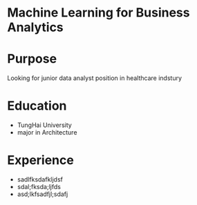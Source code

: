 # Machine Learning for Business Analytics

# Purpose

Looking for junior data analyst position in healthcare indstury

# Education

- TungHai University
- major in Architecture 

# Experience

- sadlfksdafkljdsf
- sdal;fksda;ljfds
- asd;lkfsadfjl;sdafj
